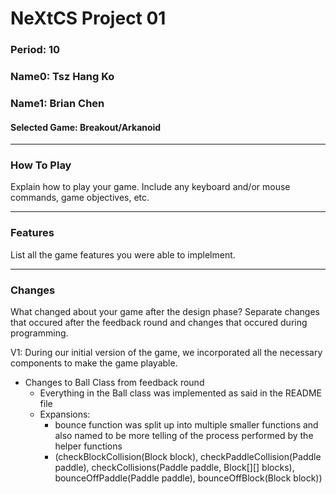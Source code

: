 # NeXtCS Project 01
### Period: 10
### Name0: Tsz Hang Ko
### Name1: Brian Chen
#### Selected Game: Breakout/Arkanoid
---

### How To Play
Explain how to play your game. Include any keyboard and/or mouse commands, game objectives, etc.


---

### Features
List all the game features you were able to implelment.


---

### Changes
What changed about your game after the design phase? Separate changes that occured after the feedback round and changes that occured during programming.

V1:
During our initial version of the game, we incorporated all the necessary components to make the game playable.
 - Changes to Ball Class from feedback round
   - Everything in the Ball class was implemented as said in the README file
   - Expansions:
      - bounce function was split up into multiple smaller functions and also named to be more telling of the process performed by the helper functions
      - (checkBlockCollision(Block block), checkPaddleCollision(Paddle paddle), checkCollisions(Paddle paddle, Block[][] blocks), bounceOffPaddle(Paddle paddle), bounceOffBlock(Block block))

